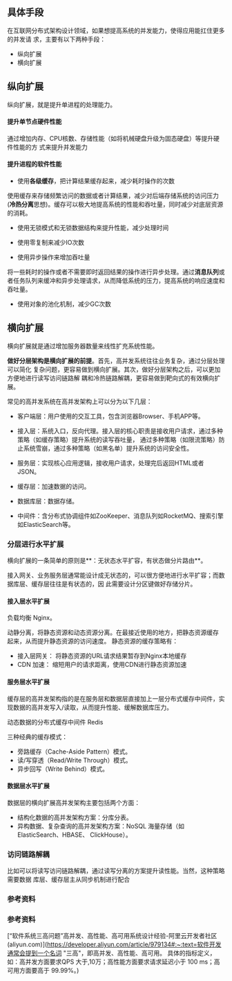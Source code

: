 ## 具体手段

在互联网分布式架构设计领域，如果想提高系统的并发能力，使得应用能扛住更多的并发请 求，主要有以下两种手段： 

- 纵向扩展 
- 横向扩展





## 纵向扩展

纵向扩展，就是提升单进程的处理能力。

#### 提升单节点硬件性能

通过增加内存、CPU核数、存储性能（如将机械硬盘升级为固态硬盘）等提升硬件性能的方 式来提升并发能力

#### 提升进程的软件性能

- 使用**各级缓存**，把计算结果缓存起来，减少耗时操作的次数

使用缓存来存储频繁访问的数据或者计算结果，减少对后端存储系统的访问压力(**冷热分离**思想)。缓存可以极大地提高系统的性能和吞吐量，同时减少对底层资源的消耗。



- 使用无锁模式和无锁数据结构来提升性能，减少处理时间



- 使用零复制来减少IO次数



- 使用异步操作来增加吞吐量

将一些耗时的操作或者不需要即时返回结果的操作进行异步处理。通过**消息队列**或者任务队列来缓冲和异步处理请求，从而降低系统的压力，提高系统的响应速度和吞吐量。



- 使用对象的池化机制，减少GC次数







## 横向扩展

横向扩展就是通过增加服务器数量来线性扩充系统性能。

**做好分层架构是横向扩展的前提**。首先，高并发系统往往业务复杂，通过分层处理可以简化 复杂问题，更容易做到横向扩展。其次，做好分层架构之后，可以更加方便地进行读写访问链路解 耦和冷热链路解耦，更容易做到靶向式的有效横向扩展。

常见的高并发系统在高并发架构上可以分为以下几层：

- 客户端层：用户使用的交互工具，包含浏览器Browser、手机APP等。

- 接入层：系统入口，反向代理。接入层的核心职责是接收用户请求，通过多种策略（如缓存策略）提升系统的读写吞吐量， 通过多种策略（如限流策略）防止系统雪崩，通过多种策略（如黑名单）提升系统的访问安全性。
- 服务层：实现核心应用逻辑，接收用户请求，处理完后返回HTML或者JSON。
- 缓存层：加速数据的访问。
- 数据库层：数据存储。
- 中间件：含分布式协调组件如ZooKeeper、消息队列如RocketMQ、搜索引擎如ElasticSearch等。



### 分层进行水平扩展

横向扩展的一条简单的原则是**：无状态水平扩容，有状态做分片路由**。

接入网关、业务服务层通常能设计成无状态的，可以很方便地进行水平扩容；而数据库层、缓存层往往是有状态的，因 此需要设计分区键做好存储分片。

#### 接入层水平扩展

负载均衡 Nginx。

动静分离，将静态资源和动态资源分离。在最接近使用的地方，把静态资源缓存 起来，从而提升静态资源的访问速度。   静态资源的缓存策略有：

- 接入层网关： 将静态资源的URL请求结果暂存到Nginx本地缓存
- CDN 加速： 缩短用户的请求距离，使用CDN进行静态资源加速



#### 服务层水平扩展

缓存层的高并发架构指的是在服务层和数据层直接加上一层分布式缓存中间件，实现数据的高并发写入/读取，从而提升性能、缓解数据库压力。

动态数据的分布式缓存中间件 Redis

三种经典的缓存模式： 

- 旁路缓存（Cache-Aside Pattern）模式。 
-  读/写穿透（Read/Write Through）模式。 
- 异步回写（Write Behind）模式。



#### 数据层水平扩展

数据层的横向扩展高并发架构主要包括两个方面： 

-  结构化数据的高并发架构方案：分库分表。 
-  异构数据、复杂查询的高并发架构方案：NoSQL 海量存储（如ElasticSearch、HBASE、 ClickHouse）。





### 访问链路解耦

比如可以将读写访问链路解耦，通过读写分离的方案提升读性能。当然，这种策略需要数据 库层、缓存层主从同步机制进行配合









### 参考资料

### 参考资料

[“软件系统三高问题”高并发、高性能、高可用系统设计经验-阿里云开发者社区 (aliyun.com)](https://developer.aliyun.com/article/979134#:~:text=软件开发通常会提到一个名词 "三高"，即高并发、高性能、高可用。 具体的指标定义，如：高并发方面要求QPS 大于,10万；高性能方面要求请求延迟小于 100 ms；高可用方面要高于 99.99%。)